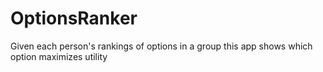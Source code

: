 # OptionsRanker
Given each person's rankings of options in a group this app shows which option maximizes utility
